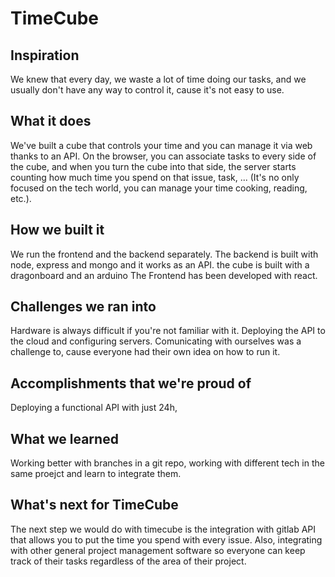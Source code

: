 # TimeCube
## Inspiration

We knew that every day, we waste a lot of time doing our tasks, and we usually don't have any way to control it, cause it's not easy to use.

## What it does

We've built a cube that controls your time and you can manage it via web thanks to an API. On the browser, you can associate tasks to every side of the cube, and when you turn the cube into that side, the server starts counting how much time you spend on that issue, task, ... (It's no only focused on the tech world, you can manage your time cooking, reading, etc.).

## How we built it

We run the frontend and the backend separately. The backend is built with node, express and mongo and it works as an API. the cube is built with a dragonboard and an arduino The Frontend has been developed with react.

## Challenges we ran into

Hardware is always difficult if you're not familiar with it. Deploying the API to the cloud and configuring servers. Comunicating with ourselves was a challenge to, cause everyone had their own idea on how to run it.

## Accomplishments that we're proud of

Deploying a functional API with just 24h,

## What we learned

Working better with branches in a git repo, working with different tech in the same proejct and learn to integrate them.

## What's next for TimeCube

The next step we would do with timecube is the integration with gitlab API that allows you to put the time you spend with every issue. Also, integrating with other general project management software so everyone can keep track of their tasks regardless of the area of their project.

